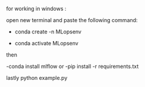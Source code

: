 for working in windows :

open new terminal and paste the following command: 

- conda create -n MLopsenv

- conda activate MLopsenv

then 

-conda install mlflow 
or
-pip install -r requirements.txt

lastly python example.py
